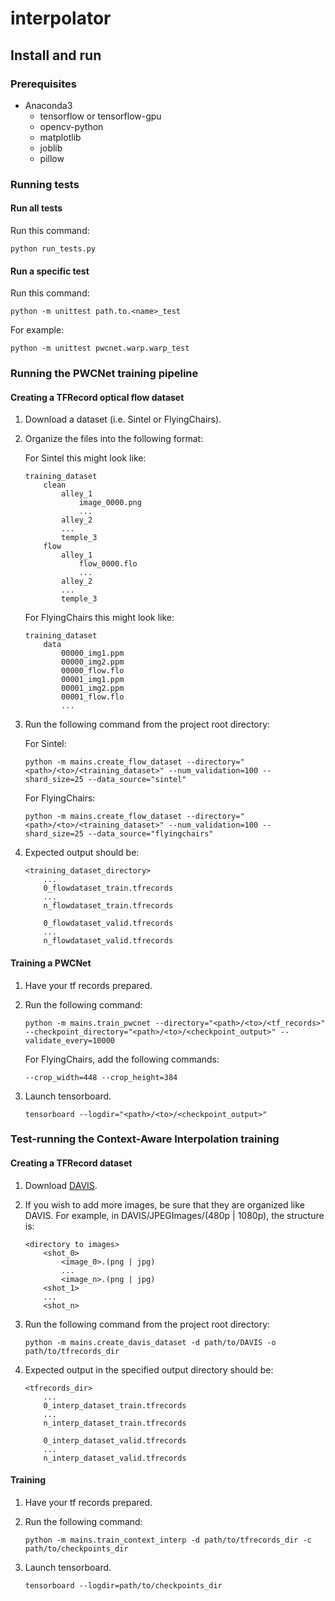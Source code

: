 # interpolator

## Install and run

### Prerequisites

*   Anaconda3
    *   tensorflow or tensorflow-gpu
    *   opencv-python
    *   matplotlib
    *   joblib
    *   pillow
    
### Running tests

#### Run all tests

Run this command:

```
python run_tests.py
```

#### Run a specific test

Run this command:

```
python -m unittest path.to.<name>_test
```

For example:

```
python -m unittest pwcnet.warp.warp_test
```

### Running the PWCNet training pipeline

#### Creating a TFRecord optical flow dataset

1.  Download a dataset (i.e. Sintel or FlyingChairs).

2.  Organize the files into the following format:

    For Sintel this might look like:
    ```
    training_dataset
        clean
            alley_1
                image_0000.png
                ...
            alley_2
            ...
            temple_3
        flow
            alley_1
                flow_0000.flo
                ...
            alley_2
            ...
            temple_3
    ```
    
    For FlyingChairs this might look like:
    ```
    training_dataset
        data
            00000_img1.ppm
            00000_img2.ppm
            00000_flow.flo
            00001_img1.ppm
            00001_img2.ppm
            00001_flow.flo
            ...
    ```
    
3.  Run the following command from the project root directory:

    For Sintel:
    ```
    python -m mains.create_flow_dataset --directory="<path>/<to>/<training_dataset>" --num_validation=100 --shard_size=25 --data_source="sintel"
    ```
    
    For FlyingChairs:
    ```
    python -m mains.create_flow_dataset --directory="<path>/<to>/<training_dataset>" --num_validation=100 --shard_size=25 --data_source="flyingchairs"
    ```

4.  Expected output should be:

    ```
    <training_dataset_directory>
        ...
        0_flowdataset_train.tfrecords
        ...
        n_flowdataset_train.tfrecords
        
        0_flowdataset_valid.tfrecords
        ...
        n_flowdataset_valid.tfrecords
    ```
    
#### Training a PWCNet

1.  Have your tf records prepared.

2.  Run the following command:

    ```
    python -m mains.train_pwcnet --directory="<path>/<to>/<tf_records>" --checkpoint_directory="<path>/<to>/<checkpoint_output>" --validate_every=10000
    ```
    
    For FlyingChairs, add the following commands:
    
    ```
    --crop_width=448 --crop_height=384
    ```

3.  Launch tensorboard.

    ```
    tensorboard --logdir="<path>/<to>/<checkpoint_output>"
    ```

### Test-running the Context-Aware Interpolation training

#### Creating a TFRecord dataset

1.  Download [DAVIS](https://davischallenge.org/davis2017/code.html).

2.  If you wish to add more images, be sure that they are organized like DAVIS.
    For example, in DAVIS/JPEGImages/(480p | 1080p), the structure is:

    ```
    <directory to images>
        <shot_0>
            <image_0>.(png | jpg)
            ...
            <image_n>.(png | jpg)
        <shot_1>
        ...
        <shot_n>
    ```
    
3.  Run the following command from the project root directory:

    ```
    python -m mains.create_davis_dataset -d path/to/DAVIS -o path/to/tfrecords_dir
    ```

4.  Expected output in the specified output directory should be:

    ```
    <tfrecords_dir>
        ...
        0_interp_dataset_train.tfrecords
        ...
        n_interp_dataset_train.tfrecords
        
        0_interp_dataset_valid.tfrecords
        ...
        n_interp_dataset_valid.tfrecords
    ```
    
#### Training

1.  Have your tf records prepared.

2.  Run the following command:

    ```
    python -m mains.train_context_interp -d path/to/tfrecords_dir -c path/to/checkpoints_dir
    ```

3.  Launch tensorboard.

    ```
    tensorboard --logdir=path/to/checkpoints_dir
    ```